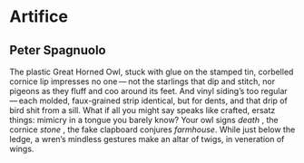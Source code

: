 # Artifice
## Peter Spagnuolo
The plastic Great Horned Owl, stuck with glue
on the stamped tin, corbelled cornice lip
impresses no one — not the starlings that dip
and stitch, nor pigeons as they fluff and coo
around its feet. And vinyl siding’s too
regular — each molded, faux-grained strip
identical, but for dents, and that drip
of   bird shit from a sill. What if all you
might say speaks like crafted, ersatz things:
mimicry in a tongue you barely know?
Your owl signs _death_ , the cornice _stone_ , the fake
clapboard conjures _farmhouse_. While just below
the ledge, a wren’s mindless gestures make
an altar of twigs, in veneration of wings.